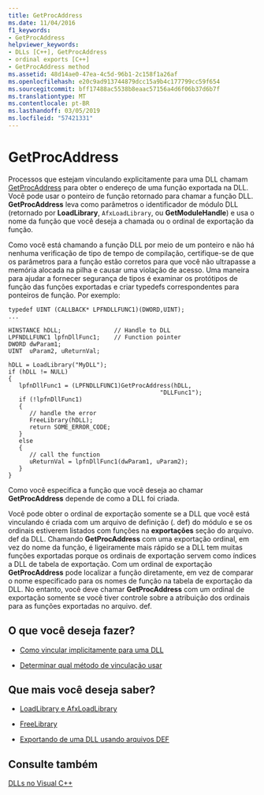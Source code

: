 ```yaml
---
title: GetProcAddress
ms.date: 11/04/2016
f1_keywords:
- GetProcAddress
helpviewer_keywords:
- DLLs [C++], GetProcAddress
- ordinal exports [C++]
- GetProcAddress method
ms.assetid: 48d14ae0-47ea-4c5d-96b1-2c158f1a26af
ms.openlocfilehash: e20c9ad913744879dcc15a9b4c177799cc59f654
ms.sourcegitcommit: bff17488ac5538b8eaac57156a4d6f06b37d6b7f
ms.translationtype: MT
ms.contentlocale: pt-BR
ms.lasthandoff: 03/05/2019
ms.locfileid: "57421331"
---
```

# <a name="getprocaddress"></a>GetProcAddress

Processos que estejam vinculando explicitamente para uma DLL chamam [GetProcAddress](/windows/desktop/api/libloaderapi/nf-libloaderapi-getprocaddress) para obter o endereço de uma função exportada na DLL. Você pode usar o ponteiro de função retornado para chamar a função DLL. **GetProcAddress** leva como parâmetros o identificador de módulo DLL (retornado por **LoadLibrary**, `AfxLoadLibrary`, ou **GetModuleHandle**) e usa o nome da função que você deseja a chamada ou o ordinal de exportação da função.

Como você está chamando a função DLL por meio de um ponteiro e não há nenhuma verificação de tipo de tempo de compilação, certifique-se de que os parâmetros para a função estão corretos para que você não ultrapasse a memória alocada na pilha e causar uma violação de acesso. Uma maneira para ajudar a fornecer segurança de tipos é examinar os protótipos de função das funções exportadas e criar typedefs correspondentes para ponteiros de função. Por exemplo:

```
typedef UINT (CALLBACK* LPFNDLLFUNC1)(DWORD,UINT);
...

HINSTANCE hDLL;               // Handle to DLL
LPFNDLLFUNC1 lpfnDllFunc1;    // Function pointer
DWORD dwParam1;
UINT  uParam2, uReturnVal;

hDLL = LoadLibrary("MyDLL");
if (hDLL != NULL)
{
   lpfnDllFunc1 = (LPFNDLLFUNC1)GetProcAddress(hDLL,
                                           "DLLFunc1");
   if (!lpfnDllFunc1)
   {
      // handle the error
      FreeLibrary(hDLL);
      return SOME_ERROR_CODE;
   }
   else
   {
      // call the function
      uReturnVal = lpfnDllFunc1(dwParam1, uParam2);
   }
}
```

Como você especifica a função que você deseja ao chamar **GetProcAddress** depende de como a DLL foi criada.

Você pode obter o ordinal de exportação somente se a DLL que você está vinculando é criada com um arquivo de definição (. def) do módulo e se os ordinais estiverem listados com funções na **exportações** seção do arquivo. def da DLL. Chamando **GetProcAddress** com uma exportação ordinal, em vez do nome da função, é ligeiramente mais rápido se a DLL tem muitas funções exportadas porque os ordinais de exportação servem como índices a DLL de tabela de exportação. Com um ordinal de exportação **GetProcAddress** pode localizar a função diretamente, em vez de comparar o nome especificado para os nomes de função na tabela de exportação da DLL. No entanto, você deve chamar **GetProcAddress** com um ordinal de exportação somente se você tiver controle sobre a atribuição dos ordinais para as funções exportadas no arquivo. def.

## <a name="what-do-you-want-to-do"></a>O que você deseja fazer?

- [Como vincular implicitamente para uma DLL](../build/linking-an-executable-to-a-dll.md#linking-implicitly)

- [Determinar qual método de vinculação usar](../build/linking-an-executable-to-a-dll.md#determining-which-linking-method-to-use)

## <a name="what-do-you-want-to-know-more-about"></a>Que mais você deseja saber?

- [LoadLibrary e AfxLoadLibrary](../build/loadlibrary-and-afxloadlibrary.md)

- [FreeLibrary](/windows/desktop/api/libloaderapi/nf-libloaderapi-freelibrary)

- [Exportando de uma DLL usando arquivos DEF](../build/exporting-from-a-dll-using-def-files.md)

## <a name="see-also"></a>Consulte também

[DLLs no Visual C++](../build/dlls-in-visual-cpp.md)
